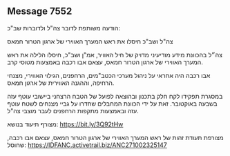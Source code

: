 ## Message 7552

הודעה משותפת לדובר צה"ל ולדוברות שב"כ:

צה"ל ושב"כ חיסלו את ראש המערך האווירי של ארגון הטרור חמאס

צה״ל בהכוונת מידע מודיעיני מדויק של חיל האוויר, אמ"ן ושב"כ, חיסלו הלילה את ראש המערך האווירי של ארגון הטרור חמאס, עצאם אבו רכבה באמצעות מטוסי קרב.

אבו רכבה היה אחראי על ניהול מערכי הכטב"מים, הרחפנים, הגילוי האווירי, מצנחי הרחיפה, וההגנה האווירית של ארגון חמאס.

במסגרת תפקידו לקח חלק בתכנון ובהוצאה לפועל של הטבח הרצחני ביישובי עוטף עזה בשבעה באוקטובר. זאת על ידי הכוונת המחבלים שחדרו על גביי מצנחים לשטח עוטף עזה ובאמצעות מתקפות הרחפנים לעבר מוצבי צה"ל. 

מצורף תיעוד בנושא: https://bit.ly/3Q92tHw

מצורפת תעודת זהות של ראש המערך האווירי של ארגון הטרור חמאס, עצאם אבו רכבה, שחוסל: https://IDFANC.activetrail.biz/ANC271002325147

